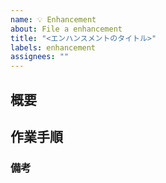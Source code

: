 ```yaml
---
name: 💡 Enhancement
about: File a enhancement
title: "<エンハンスメントのタイトル>"
labels: enhancement
assignees: ""
---
```


## 概要

<!-- エンハンスメントの概要を記述してください -->

## 作業手順

<!-- 具体的な作業ステップや項目をわかる範囲で列挙してください。-->

### 備考

<!-- 他に共有すべきことがあればここに記述してください -->
